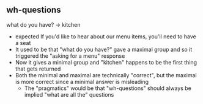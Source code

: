 

## wh-questions
what do you have? -> kitchen
  - expected If you'd like to hear about our menu items, you'll need to have a seat
  - It used to be that "what do you have?" gave a maximal group and so it triggered the "asking for a menu" response
  - Now it gives a minimal group and "kitchen" happens to be the first thing that gets returned
  - Both the minimal and maximal are technically "correct", but the maximal is more correct since a minimal answer is misleading
    - The "pragmatics" would be that "wh-questions" should always be implied "what are all the" questions